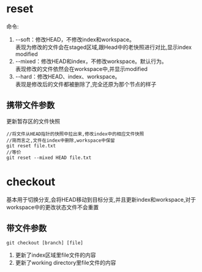 # reset
命令:
1. --soft：修改HEAD，不修改index和workspace。  
表现为修改的文件会在staged区域,跟Head中的老快照进行对比,显示index modified
2. --mixed：修改HEAD和index，不修改workspace。默认行为。  
表现修改的文件依然会在workspace中,并显示modified
3. --hard：修改HEAD、index、workspace。  
表现是修改后的文件都被删除了,完全还原为那个节点的样子

## 携带文件参数
更新暂存区的文件快照
```
//将文件从HEAD指针的快照中拉出来,修改index中的相应文件快照
//简而言之,文件在index中删除,workspace中保留
git reset file.txt
//等价
git reset --mixed HEAD file.txt
```

# checkout
基本用于切换分支,会将HEAD移动到目标分支,并且更新index和workspace,对于workspace中的更改状态文件不会重置

## 带文件参数
```
git checkout [branch] [file]
```
1. 更新了index区域里file文件的内容
2. 更新了working directory里file文件的内容